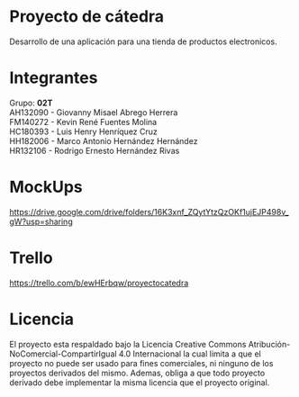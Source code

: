 # Proyecto de cátedra
Desarrollo de una aplicación para una tienda de productos electronicos.
# Integrantes
Grupo: **02T**  
AH132090 - Giovanny Misael Abrego Herrera  
FM140272 - Kevin René Fuentes Molina  
HC180393 - Luis Henry Henríquez Cruz  
HH182006 - Marco Antonio Hernández Hernández  
HR132106 - Rodrigo Ernesto Hernández Rivas  
# MockUps
https://drive.google.com/drive/folders/16K3xnf_ZQytYtzQzOKf1ujEJP498v_gW?usp=sharing
# Trello
https://trello.com/b/ewHErbqw/proyectocatedra
# Licencia
El proyecto esta respaldado bajo la Licencia Creative Commons Atribución-NoComercial-CompartirIgual 4.0 Internacional la cual limita a que el proyecto no puede ser usado para fines comerciales, ni ninguno de los proyectos derivados del mismo. Ademas, obliga a que todo proyecto derivado debe implementar la misma licencia que el proyecto original.

